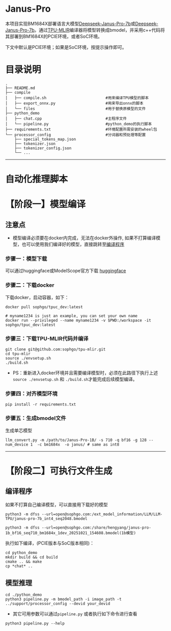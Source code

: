 # Janus-Pro

本项目实现BM1684X部署语言大模型[Deepseek-Janus-Pro-7b](https://huggingface.co/deepseek-ai/Janus-Pro-7B)或[Deepseek-Janus-Pro-7b](https://www.modelscope.cn/models/deepseek-ai/Janus-Pro-1B)。通过[TPU-MLIR](https://github.com/sophgo/tpu-mlir)编译器将模型转换成bmodel，并采用c++代码将其部署到BM1684X的PCIE环境，或者SoC环境。

下文中默认是PCIE环境；如果是SoC环境，按提示操作即可。

# 目录说明
```
.
├── README.md
├── compile
│   ├── compile.sh                          #用来编译TPU模型的脚本
│   ├── export_onnx.py                      #用来导出onnx的脚本
│   └── files                               #用于替换原模型的文件
├── python_demo
│   ├── chat.cpp                            #主程序文件
│   └── pipeline.py                         #python_demo的执行脚本
├── requirements.txt                        #环境配置所需安装的wheel包
└── processor_config                        #分词器和预处理等配置
    ├── special_tokens_map.json
    ├── tokenizer.json
    ├── tokenizer_config.json
    └── ...
```
----------------------------

#  自动化推理脚本

# 【阶段一】模型编译

## 注意点
* 模型编译必须要在docker内完成，无法在docker外操作, 如果不打算编译模型，也可以使用我们编译好的模型，直接跳转至[编译程序](##-编译程序)

### 步骤一：模型下载
可以通过huggingface或ModelScope官方下载
[huggingface](https://huggingface.co/deepseek-ai/Janus-Pro-7B)


### 步骤二：下载docker

下载docker，启动容器，如下：

``` shell
docker pull sophgo/tpuc_dev:latest

# myname1234 is just an example, you can set your own name
docker run --privileged --name myname1234 -v $PWD:/workspace -it sophgo/tpuc_dev:latest
```

### 步骤三：下载TPU-MLIR代码并编译

``` shell
git clone git@github.com:sophgo/tpu-mlir.git
cd tpu-mlir
source ./envsetup.sh
./build.sh
```
* PS：重新进入docker环境并且需要编译模型时，必须在此路径下执行上述`source ./envsetup.sh` 和 `./build.sh`才能完成后续模型编译。

### 步骤四：对齐模型环境

``` shell
pip install -r requirements.txt
```

### 步骤五：生成bmodel文件

生成单芯模型

``` shell
llm_convert.py -m /path/to/Janus-Pro-1B/ -s 710 -q bf16 -g 128 --num_device 1  -c bm1684x  -o janus/ # same as int8
```

----------------------------

# 【阶段二】可执行文件生成

## 编译程序
如果不打算自己编译模型，可以直接用下载好的模型
```
python3 -m dfss --url=open@sophgo.com:/ext_model_information/LLM/LLM-TPU/janus-pro-7b_int4_seq2048.bmodel
```
```
python3 -m dfss --url=open@sophgo.com:/share/hengyang/janus-pro-1b_bf16_seq710_bm1684x_1dev_20251021_154608.bmodel(1b模型)
```

执行如下编译，(PCIE版本与SoC版本相同)：

```shell
cd python_demo
mkdir build && cd build
cmake .. && make
cp *chat* ..
```

## 模型推理
```shell
cd ./python_demo
python3 pipeline.py -m bmodel_path -i image_path -t ../support/processor_config --devid your_devid
```

* 其它可用参数可以通过`pipeline.py` 或者执行如下命令进行查看 
```shell
python3 pipeline.py --help
```
